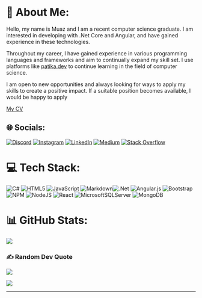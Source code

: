 # 💫 About Me:
Hello, my name is Muaz and I am a recent computer science graduate. I am interested in developing with .Net Core and Angular, and have gained experience in these technologies.

Throughout my career, I have gained experience in various programming languages and frameworks and aim to continually expand my skill set. I use platforms like [patika.dev](https://patika.dev) to continue learning in the field of computer science.

I am open to new opportunities and always looking for ways to apply my skills to create a positive impact. If a suitable position becomes available, I would be happy to apply

[My CV](https://drive.google.com/drive/folders/1tiJOQtOpbe_XWbtZLHSNp83wON0RZhi3?usp=sharing)

## 🌐 Socials:
[![Discord](https://img.shields.io/badge/Discord-%237289DA.svg?logo=discord&logoColor=white)](https://discord.gg/MuazErdemYiğit#8858) [![Instagram](https://img.shields.io/badge/Instagram-%23E4405F.svg?logo=Instagram&logoColor=white)](https://instagram.com/muazerdemyigit) [![LinkedIn](https://img.shields.io/badge/LinkedIn-%230077B5.svg?logo=linkedin&logoColor=white)](https://www.linkedin.com/in/muaz-erdem-yigit/) [![Medium](https://img.shields.io/badge/Medium-12100E?logo=medium&logoColor=white)](https://medium.com/@@muazerdemyigit) [![Stack Overflow](https://img.shields.io/badge/-Stackoverflow-FE7A16?logo=stack-overflow&logoColor=white)](https://stackoverflow.com/users/20896184) 

# 💻 Tech Stack:
![C#](https://img.shields.io/badge/c%23-%23239120.svg?style=for-the-badge&logo=c-sharp&logoColor=white) ![HTML5](https://img.shields.io/badge/html5-%23E34F26.svg?style=for-the-badge&logo=html5&logoColor=white) ![JavaScript](https://img.shields.io/badge/javascript-%23323330.svg?style=for-the-badge&logo=javascript&logoColor=%23F7DF1E) ![Markdown](https://img.shields.io/badge/markdown-%23000000.svg?style=for-the-badge&logo=markdown&logoColor=white)![.Net](https://img.shields.io/badge/.NET-5C2D91?style=for-the-badge&logo=.net&logoColor=white) ![Angular.js](https://img.shields.io/badge/angular.js-%23E23237.svg?style=for-the-badge&logo=angularjs&logoColor=white) ![Bootstrap](https://img.shields.io/badge/bootstrap-%23563D7C.svg?style=for-the-badge&logo=bootstrap&logoColor=white) ![NPM](https://img.shields.io/badge/NPM-%23000000.svg?style=for-the-badge&logo=npm&logoColor=white) ![NodeJS](https://img.shields.io/badge/node.js-6DA55F?style=for-the-badge&logo=node.js&logoColor=white) ![React](https://img.shields.io/badge/react-%2320232a.svg?style=for-the-badge&logo=react&logoColor=%2361DAFB)  ![MicrosoftSQLServer](https://img.shields.io/badge/Microsoft%20SQL%20Sever-CC2927?style=for-the-badge&logo=microsoft%20sql%20server&logoColor=white) ![MongoDB](https://img.shields.io/badge/MongoDB-%234ea94b.svg?style=for-the-badge&logo=mongodb&logoColor=white) 
# 📊 GitHub Stats:
![](https://github-readme-streak-stats.herokuapp.com/?user=muazerdemyigit&theme=midnight-purple&hide_border=false)<br/>


### ✍️ Random Dev Quote
![](https://quotes-github-readme.vercel.app/api?type=vetical&theme=merko)

![](https://komarev.com/ghpvc/?username=muazerdemyigit&style=for-the-badge&color=blueviolet)

---
<!--[![](https://visitcount.itsvg.in/api?id=muazerdemyigit&icon=2&color=8)](https://visitcount.itsvg.in)-->

